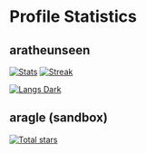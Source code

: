 # Profile Statistics

## aratheunseen

[![Stats](https://github-readme-stats.vercel.app/api?username=aratheunseen&theme=nord&show_icons=true&hide_border=true&count_private=true)](#)
[![Streak](https://github-readme-streak-stats.herokuapp.com/?user=aratheunseen&theme=nord&hide_border=true)](#)

<a href="#">![Langs Dark](https://github-readme-stats.vercel.app/api/top-langs/?username=aratheunseen&theme=nord&hide_progress=false&layout=donut&langs_count=20&size_weight=0.5&count_weight=0.5&hide=CMake,html,css)</a>

<!--
<a href="#">![Stats Dark](https://github-readme-stats.vercel.app/api?username=aratheunseen&show_icons=true&hide=&show=reviews,discussions_answered&theme=transparent)</a>
<a href="#">![Langs Dark](https://github-readme-stats.vercel.app/api/top-langs/?username=aratheunseen&theme=transparent&hide_progress=false&layout=donut&langs_count=6&size_weight=0.5&count_weight=0.5&hide=CMake,html,css)</a>
-->

## aragle (sandbox)
<a href="#">![Total stars](https://img.shields.io/github/stars/aragle?logo=star&label=SandBox%20Stars&icon=star)</a>
